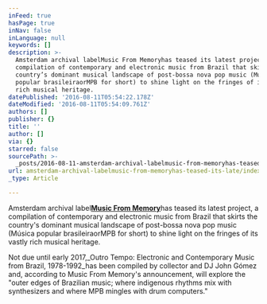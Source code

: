 ```yaml
---
inFeed: true
hasPage: true
inNav: false
inLanguage: null
keywords: []
description: >-
  Amsterdam archival labelMusic From Memoryhas teased its latest project, a
  compilation of contemporary and electronic music from Brazil that skirts the
  country’s dominant musical landscape of post-bossa nova pop music (Música
  popular brasileiraorMPB for short) to shine light on the fringes of its vastly
  rich musical heritage.
datePublished: '2016-08-11T05:54:22.178Z'
dateModified: '2016-08-11T05:54:09.761Z'
authors: []
publisher: {}
title: ''
author: []
via: {}
starred: false
sourcePath: >-
  _posts/2016-08-11-amsterdam-archival-labelmusic-from-memoryhas-teased-its-late.md
url: amsterdam-archival-labelmusic-from-memoryhas-teased-its-late/index.html
_type: Article

---
```

Amsterdam archival label[**Music From Memory**][0]has teased its latest project, a compilation of contemporary and electronic music from Brazil that skirts the country's dominant musical landscape of post-bossa nova pop music (Música popular brasileiraorMPB for short) to shine light on the fringes of its vastly rich musical heritage.

Not due until early 2017,_Outro Tempo: Electronic and Contemporary Music from Brazil, 1978-1992_has been compiled by collector and DJ John Gómez and, according to Music From Memory's announcement, will explore the "outer edges of Brazilian music; where indigenous rhythms mix with synthesizers and where MPB mingles with drum computers."

[0]: http://www.musicfrommemory.com/